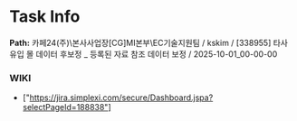 # Task Info

**Path:** 카페24(주)\본사사업장\[CG]MI본부\EC기술지원팀 / kskim / [338955] 타사 유입 몰 데이터 후보정 _ 등록된 자료 참조 데이터 보정 / 2025-10-01_00-00-00

### WIKI
- ["https://jira.simplexi.com/secure/Dashboard.jspa?selectPageId=188838"]

